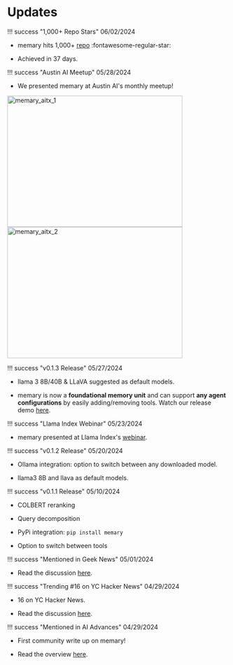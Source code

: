 # Updates 

!!! success "1,000+ Repo Stars" 
06/02/2024 

- memary hits 1,000+ [repo](https://github.com/kingjulio8238/memary) :fontawesome-regular-star:

- Achieved in 37 days. 

!!! success "Austin AI Meetup"
05/28/2024

- We presented memary at Austin AI's monthly meetup! 

<img src="https://github.com/kingjulio8238/memary/blob/diagram-adds/diagrams/memary-aitx-1.png?raw=true" alt="memary_aitx_1" width="400" height="300" />

<img src="https://github.com/kingjulio8238/memary/blob/diagram-adds/diagrams/memary-aitx-2.png?raw=true" alt="memary_aitx_2" width="400" height="300" />

!!! success "v0.1.3 Release"
05/27/2024 

- llama 3 8B/40B & LLaVA suggested as default models.

- memary is now a **foundational memory unit** and can support **any agent configurations** by easily adding/removing tools. Watch our release demo [here](https://youtu.be/JhXn8HE56Rw).

!!! success "Llama Index Webinar"
05/23/2024 

- memary presented at Llama Index's [webinar](https://lu.ma/nzh3o83f).

!!! success "v0.1.2 Release" 
05/20/2024 

- Ollama integration: option to switch between any downloaded model.

- llama3 8B and llava as default models.

!!! success "v0.1.1 Release" 
05/10/2024 

- COLBERT reranking 

- Query decomposition 

- PyPi integration: `pip install memary`

- Option to switch between tools 

!!! success "Mentioned in Geek News" 
05/01/2024 

- Read the discussion [here](https://news.hada.io/topic?id=14583).

!!! success "Trending #16 on YC Hacker News" 
04/29/2024 

- 16 on YC Hacker News. 

- Read the discussion [here](https://news.ycombinator.com/item?id=40196879). 

!!! success "Mentioned in AI Advances" 
04/29/2024 

- First community write up on memary! 

- Read the overview [here](https://ai.gopubby.com/beyond-short-term-memory-how-memary-makes-chatbots-remember-6fa59a56773a). 



<!-- 
TO INCLUDE: 
- META write up
- New releases (ongoing)
- Ocean case study 
 -->